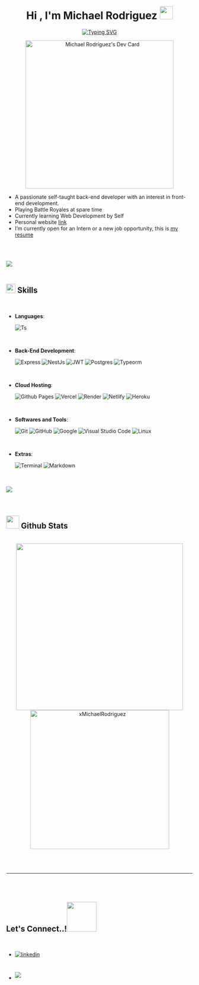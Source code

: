 
<h1 align="center"><b>Hi , I'm Michael Rodriguez </b><img src="https://media.giphy.com/media/hvRJCLFzcasrR4ia7z/giphy.gif" width="35"></h1>

<p align="center">
  <a href="https://git.io/typing-svg"><img src="https://readme-typing-svg.demolab.com?font=Agave+Nerd+Font&pause=1000&color=670CF7&center=true&vCenter=true&width=435&lines=Back-end+Developer+Jr.;love+to+learn+new+stuffs...+%3C3" alt="Typing SVG" /></a>
</p>



<p align="center">
 <a href="https://app.daily.dev/xMichaelrodrigu"><img src="https://api.daily.dev/devcards/5205d65848c2445c9070bc4d26c79fc4.png?r=mwm" width="400" alt="Michael Rodríguez's Dev Card"/></a>
</p>


- A passionate self-taught back-end developer with an interest in front-end development. 
- Playing Battle Royales at spare time
- Currently learning Web Development by Self
- Personal website [link](https://michael-rodriguez.vercel.app)
- I’m currently open for an Intern or a new job opportunity, this is [my resume](https://drive.google.com/file/d/1LH_EKiJwBknyk32V4UoH_VhX_3EuNW-P/view?usp=drivesd)

<br><br>

<img src="https://user-images.githubusercontent.com/73097560/115834477-dbab4500-a447-11eb-908a-139a6edaec5c.gif"><br><br>

## <img src="https://media2.giphy.com/media/QssGEmpkyEOhBCb7e1/giphy.gif?cid=ecf05e47a0n3gi1bfqntqmob8g9aid1oyj2wr3ds3mg700bl&rid=giphy.gif" width ="25"><b> Skills</b>
<br>

<p align="center">

- **Languages**:
    
    ![Ts](https://img.shields.io/badge/typescript-%23007ACC.svg?style=for-the-badge&logo=typescript&logoColor=white)
<!--     ![Python](https://img.shields.io/badge/Python%20-%2314354C.svg?style=for-the-badge&logo=python&logoColor=white) -->

<br>   
    
- **Back-End Development**:

   ![Express](https://img.shields.io/badge/express.js-%23404d59.svg?style=for-the-badge&logo=express&logoColor=%2361DAFB)
   ![NestJs](https://img.shields.io/badge/nestjs-%23E0234E.svg?style=for-the-badge&logo=nestjs&logoColor=white)
   ![JWT](https://img.shields.io/badge/JWT-black?style=for-the-badge&logo=JSON%20web%20tokens)
  ![Postgres](https://img.shields.io/badge/postgres-%23316192.svg?style=for-the-badge&logo=postgresql&logoColor=white)
  ![Typeorm](https://img.shields.io/badge/Typeorm-%23E0234E?style=for-the-badge&logo=Typeorm&logoColor=white)

<br>

- **Cloud Hosting**:

    ![Github Pages](https://img.shields.io/badge/GitHub%20Pages-%23327FC7.svg?style=for-the-badge&logo=github&logoColor=white)
  	![Vercel](https://img.shields.io/badge/vercel-%23000000.svg?style=for-the-badge&logo=vercel&logoColor=white)
    ![Render](https://img.shields.io/badge/Render-%46E3B7.svg?style=for-the-badge&logo=render&logoColor=white)
    ![Netlify](https://img.shields.io/badge/netlify-%23000000.svg?style=for-the-badge&logo=netlify&logoColor=#00C7B7)
    ![Heroku](https://img.shields.io/badge/heroku-%23430098.svg?style=for-the-badge&logo=heroku&logoColor=white)
    
<br>

- **Softwares and Tools**:

    ![Git](https://img.shields.io/badge/git-%23F05033.svg?style=for-the-badge&logo=git&logoColor=white)
    ![GitHub](https://img.shields.io/badge/github-%23121011.svg?style=for-the-badge&logo=github&logoColor=white)
    ![Google](https://img.shields.io/badge/google-%234285F4.svg?style=for-the-badge&logo=google&logoColor=white)
    ![Visual Studio Code](https://img.shields.io/badge/Visual%20Studio%20Code-0078d7.svg?style=for-the-badge&logo=visual-studio-code&logoColor=white)
    ![Linux](https://img.shields.io/badge/Linux-FCC624?style=for-the-badge&logo=linux&logoColor=black) 

<br>

- **Extras**:

    ![Terminal](https://img.shields.io/badge/Terminal-%23054020?style=for-the-badge&logo=gnu-bash&logoColor=white)
    ![Markdown](https://img.shields.io/badge/markdown-%23000000.svg?style=for-the-badge&logo=markdown&logoColor=white)   


</p>

<br>
<br>
<img src="https://user-images.githubusercontent.com/73097560/115834477-dbab4500-a447-11eb-908a-139a6edaec5c.gif"><br><br>

<br>


## <img src="https://media.giphy.com/media/iY8CRBdQXODJSCERIr/giphy.gif" width="35"><b> Github Stats </b>
<br>

<div align="center">

<a href="https://github.com/xMichaelRodriguez/">
  <img src="https://github-readme-stats.vercel.app/api?username=xMichaelRodriguez&include_all_commits=true&count_private=true&show_icons=true&line_height=20&title_color=7A7ADB&icon_color=2234AE&text_color=D3D3D3&bg_color=0,000000,130F40" width="450"/>
  <img src="https://github-readme-stats.vercel.app/api/top-langs?username=xMichaelRodriguez&show_icons=true&locale=en&layout=compact&line_height=20&title_color=7A7ADB&icon_color=2234AE&text_color=D3D3D3&bg_color=0,000000,130F40" width="375"  alt="xMichaelRodriguez"/>

</a>
</div>

<br>
<br>
<br>

-----

<br>
<br>

## <b> Let's Connect..!</b><img src="https://github.com/xMichaelRodriguez/xMichaelRodriguez/raw/main/assets/mdImages/handshake.gif" width ="80">
<br>
<div align='left'>

<ul>

<li>
<a href="https://linkedin.com/in/xMichaelRodriguez" target="_blank">
<img src="https://img.shields.io/badge/linkedin:  xMichaelRodriguez-%2300acee.svg?color=405DE6&style=for-the-badge&logo=linkedin&logoColor=white" alt=linkedin style="margin-bottom: 5px;"/>
</a>
</li>

<br>


<br>

<li>
<a href="mailto:scottrodriguez2k@gmail.com" target="_blank">
<img src="https://img.shields.io/badge/gmail:  xMichaelRodriguez-%23EA4335.svg?style=for-the-badge&logo=gmail&logoColor=white" t=mail style="margin-bottom: 5px;" />
</a>
</li>
	
</ul>
</div>
